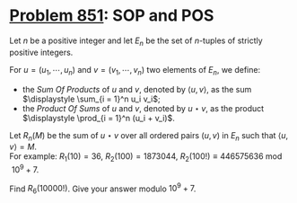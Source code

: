 [Problem 851](https://projecteuler.net/problem=851): SOP and POS
================================================================

Let $n$ be a positive integer and let $E_n$ be the set of $n$-tuples of
strictly positive integers.

For $u = (u_1, \cdots, u_n)$ and $v = (v_1, \cdots, v_n)$ two elements of
$E_n$, we define:

- the *Sum Of Products* of $u$ and $v$, denoted by
  $\langle u, v \rangle$, as the sum $\displaystyle \sum_{i = 1}^n u_i v_i$;
- the *Product Of Sums* of $u$ and $v$, denoted by $u \star v$, as the
  product $\displaystyle \prod_{i = 1}^n (u_i + v_i)$.

Let $R_n(M)$ be the sum of $u \star v$ over all ordered pairs $(u, v)$ in $E_n$
such that $\langle u, v \rangle = M$.  
For example: $R_1(10) = 36$, $R_2(100) = 1873044$,
$R_2(100!) \equiv 446575636 \bmod 10^9 + 7$.

Find $R_6(10000!)$. Give your answer modulo $10^9 + 7$.
